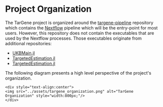 # Project Organization

The TarGene project is organized around the [targene-pipeline](https://github.com/TARGENE/targene-pipeline) repository which contains the [Nextflow](https://www.nextflow.io/) pipeline which will be the entry-point for most users. However, this repository does not contain the executables that are used by the Nextflow processes. Those executables originate from additional repositories:

- [UKBMain.jl](https://github.com/TARGENE/UKBMain.jl)
- [TargetedEstimation.jl](https://github.com/TARGENE/TargetedEstimation.jl)
- [TargetedEstimation.jl](https://github.com/TARGENE/TargetedEstimation.jl)

The following diagram presents a high level perspective of the project's organization.

```@raw html
<div style="text-align:center">
<img src="../assets/targene_organization.png" alt="TarGene Organization" style="width:800px;"/>
</div>
```
